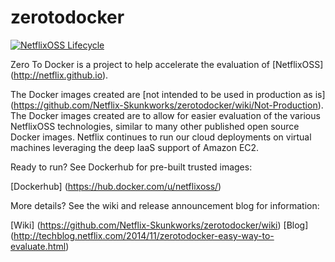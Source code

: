 zerotodocker
============

[![NetflixOSS Lifecycle](https://img.shields.io/osslifecycle/Netflix-Skunkworks/zerotodocker.svg)]()

Zero To Docker is a project to help accelerate the evaluation of [NetflixOSS] (http://netflix.github.io).

The Docker images created are [not intended to be used in production as is] (https://github.com/Netflix-Skunkworks/zerotodocker/wiki/Not-Production). The Docker images created are to allow for easier evaluation of the various NetflixOSS technologies, similar to many other published open source Docker images. Netflix continues to run our cloud deployments on virtual machines leveraging the deep IaaS support of Amazon EC2.

Ready to run? See Dockerhub for pre-built trusted images:

[Dockerhub] (https://hub.docker.com/u/netflixoss/)

More details?  See the wiki and release announcement blog for information:

[Wiki] (https://github.com/Netflix-Skunkworks/zerotodocker/wiki)
[Blog] (http://techblog.netflix.com/2014/11/zerotodocker-easy-way-to-evaluate.html)
